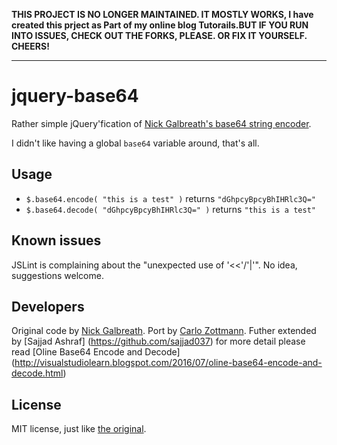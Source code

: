 **THIS PROJECT IS NO LONGER MAINTAINED.  IT MOSTLY WORKS, I have created this prject as Part of my online blog Tutorails.BUT IF YOU RUN INTO ISSUES, CHECK OUT THE FORKS, PLEASE.  OR FIX IT YOURSELF.  CHEERS!**

* * *

# jquery-base64

Rather simple jQuery'fication of
[Nick Galbreath's base64 string encoder](http://stringencoders.googlecode.com/svn-history/r210/trunk/javascript/base64.js).

I didn't like having a global `base64` variable around, that's all.


## Usage

* `$.base64.encode( "this is a test" )` returns `"dGhpcyBpcyBhIHRlc3Q="`
* `$.base64.decode( "dGhpcyBpcyBhIHRlc3Q=" )` returns `"this is a test"`


## Known issues

JSLint is complaining about the "unexpected use of '<<'/'|'".  No idea, suggestions welcome.


## Developers

Original code by [Nick Galbreath](http://stringencoders.googlecode.com/svn-history/r210/trunk/javascript/base64.js).
Port by [Carlo Zottmann](http://github.com/carlo).
Futher extended by [Sajjad Ashraf] (https://github.com/sajjad037)
for more detail please read [Oline Base64 Encode and Decode] (http://visualstudiolearn.blogspot.com/2016/07/oline-base64-encode-and-decode.html)


## License

MIT license, just like [the original](http://stringencoders.googlecode.com/svn-history/r210/trunk/javascript/base64.js).
